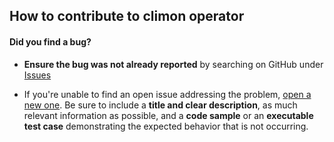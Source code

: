 ## How to contribute to climon operator

#### **Did you find a bug?**

* **Ensure the bug was not already reported** by searching on GitHub under [Issues](https://github.com/devopstoday11/climon/issues)

* If you're unable to find an open issue addressing the problem, [open a new one](https://github.com/devopstoday11/climon/issues/new). Be sure to include a **title and clear description**, as much relevant information as possible, and a **code sample** or an **executable test case** demonstrating the expected behavior that is not occurring.

